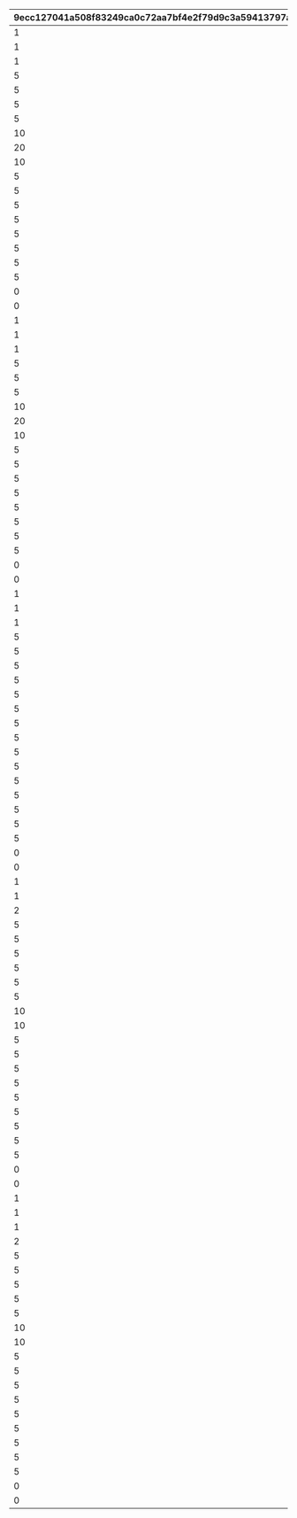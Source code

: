 |9ecc127041a508f83249ca0c72aa7bf4e2f79d9c3a59413797aed6951527c8dc|8221c9f098d23d887ec762af2b478634e47e234095be5162255098dac6581c1d|5752d03558c17fa3a9a53a4337c7a44694caea4cf291cfeb2873ed60dd4f40ab|c6716b3cd5be4aa15c6924a1daad37550c27054c161c28840e16ebb0aee18901|7009b0c653fcc7fc52b4959eea44f50df0e30af7b96e30da817c133ac52923f1|f69c2462f84a0beef53996b5501a3bc62544510df63be20804f4efaeb37224f9|722f7916ece2733ac44c6be013ab33f493f91e94857f1e85590222e2dda28e09|57a29cc63fced3886b52b184852c05e6be483f1fb0a845e1f31650cab13fbb65|
| --- | --- | --- | --- | --- | --- | --- | --- |
|1|21952|96001|1|2|20000|1|1|
|1|21904|96001|1|2|10000|1|2|
|1|41000|96001|1|2|10000|1|3|
|5|31803|96001|1|2|2000|5|4|
|5|31215|96001|1|2|1500|5|5|
|5|31210|96001|1|2|1500|5|6|
|5|31211|96001|1|2|1500|5|7|
|10|90005|96001|1|2|1250|5|8|
|20|140001|96001|1|4|500|10|9|
|10|25001|96001|1|2|500|5|10|
|5|150003|96001|1|4|100|5|11|
|5|150004|96001|1|4|130|5|12|
|5|150005|96001|1|4|150|5|13|
|5|150006|96001|1|4|180|5|14|
|5|150007|96001|1|4|200|5|15|
|5|150008|96001|1|4|230|5|16|
|5|20004|96001|1|2|500|100|17|
|5|22003|96001|1|2|200|100|18|
|0|20004|96001|1|2|1000|100|19|
|0|22003|96001|1|2|400|100|20|
|1|21952|96002|2|2|20000|1|21|
|1|21904|96002|2|2|10000|1|22|
|1|41000|96002|2|2|10000|1|23|
|5|31233|96002|2|2|1500|5|24|
|5|31229|96002|2|2|1500|5|25|
|5|31225|96002|2|2|1500|5|26|
|10|90005|96002|2|2|1250|5|27|
|20|140001|96002|2|4|500|10|28|
|10|25001|96002|2|2|500|5|29|
|5|150003|96002|2|4|100|5|30|
|5|150004|96002|2|4|130|5|31|
|5|150005|96002|2|4|150|5|32|
|5|150006|96002|2|4|180|5|33|
|5|150007|96002|2|4|200|5|34|
|5|150008|96002|2|4|230|5|35|
|5|20004|96002|2|2|500|100|36|
|5|22003|96002|2|2|200|100|37|
|0|20004|96002|2|2|1000|100|38|
|0|22003|96002|2|2|400|100|39|
|1|21952|96003|3|2|20000|1|40|
|1|21905|96003|3|2|10000|1|41|
|1|41000|96003|3|2|10000|1|42|
|5|31805|96003|3|2|2000|5|43|
|5|31240|96003|3|2|1500|5|44|
|5|31238|96003|3|2|1500|5|45|
|5|31236|96003|3|2|1500|5|46|
|5|90005|96003|3|2|2500|10|47|
|5|140001|96003|3|4|2500|50|48|
|5|25001|96003|3|2|500|5|49|
|5|150003|96003|3|4|500|30|50|
|5|150004|96003|3|4|650|30|51|
|5|150005|96003|3|4|750|30|52|
|5|150006|96003|3|4|900|30|53|
|5|150007|96003|3|4|1000|30|54|
|5|150008|96003|3|4|1150|30|55|
|5|20004|96003|3|2|2500|500|56|
|5|22003|96003|3|2|1000|500|57|
|0|20004|96003|3|2|1000|100|58|
|0|22003|96003|3|2|400|100|59|
|1|21952|96004|4|2|20000|1|60|
|1|21905|96004|4|2|10000|1|61|
|2|41000|96004|4|2|10000|1|62|
|5|31807|96004|4|2|2000|5|63|
|5|31245|96004|4|2|1500|5|64|
|5|31248|96004|4|2|1500|5|65|
|5|31250|96004|4|2|1500|5|66|
|5|31091|96004|4|2|1500|5|67|
|5|90005|96004|4|2|2500|10|68|
|10|140001|96004|4|4|2500|50|69|
|10|25001|96004|4|2|1000|10|70|
|5|150003|96004|4|4|500|30|71|
|5|150004|96004|4|4|650|30|72|
|5|150005|96004|4|4|750|30|73|
|5|150006|96004|4|4|900|30|74|
|5|150007|96004|4|4|1000|30|75|
|5|150008|96004|4|4|1150|30|76|
|5|150009|96004|4|4|1300|30|77|
|5|20004|96004|4|2|2500|500|78|
|5|22003|96004|4|2|1000|500|79|
|0|20004|96004|4|2|1000|100|80|
|0|22003|96004|4|2|400|100|81|
|1|25101|96005|5|2|20000|1|82|
|1|21952|96005|5|2|20000|1|83|
|1|21905|96005|5|2|10000|1|84|
|2|41000|96005|5|2|10000|1|85|
|5|31200|96005|5|2|1500|5|86|
|5|31253|96005|5|2|1500|5|87|
|5|31255|96005|5|2|1500|5|88|
|5|31256|96005|5|2|1500|5|89|
|5|90005|96005|5|2|2500|10|90|
|10|140001|96005|5|4|2500|50|91|
|10|25001|96005|5|2|1000|10|92|
|5|150003|96005|5|4|500|30|93|
|5|150004|96005|5|4|650|30|94|
|5|150005|96005|5|4|750|30|95|
|5|150006|96005|5|4|900|30|96|
|5|150007|96005|5|4|1000|30|97|
|5|150008|96005|5|4|1150|30|98|
|5|150009|96005|5|4|1300|30|99|
|5|20004|96005|5|2|2500|500|100|
|5|22003|96005|5|2|1000|500|101|
|0|20004|96005|5|2|1000|100|102|
|0|22003|96005|5|2|400|100|103|